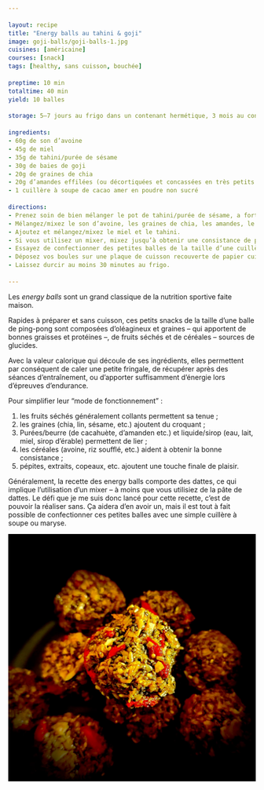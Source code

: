 ```yaml
---

layout: recipe
title: "Energy balls au tahini & goji"
image: goji-balls/goji-balls-1.jpg
cuisines: [américaine]
courses: [snack]
tags: [healthy, sans cuisson, bouchée]

preptime: 10 min
totaltime: 40 min
yield: 10 balles

storage: 5–7 jours au frigo dans un contenant hermétique, 3 mois au congélateur.

ingredients:
- 60g de son d’avoine
- 45g de miel
- 35g de tahini/purée de sésame 
- 30g de baies de goji 
- 20g de graines de chia 
- 20g d’amandes effilées (ou décortiquées et concassées en très petits morceaux)
- 1 cuillère à soupe de cacao amer en poudre non sucré 

directions:
- Prenez soin de bien mélanger le pot de tahini/purée de sésame, a fortiori si l’huile s’est séparée lors de la conservation, elle doit être bien liquide.
- Mélangez/mixez le son d’avoine, les graines de chia, les amandes, le cacao et les baies de goji.
- Ajoutez et mélangez/mixez le miel et le tahini.
- Si vous utilisez un mixer, mixez jusqu’à obtenir une consistance de pâte collante qui permet de confectionner des boules. Sinon, mélangez bien à la maryse voire à la main pour distribuer de manière homogène le miel et tahini – le mélange sera logiquement plus friable.
- Essayez de confectionner des petites balles de la taille d’une cuillère à soupe. Si la pâte/mélange est trop friable, ajustez la quantité de son d’avoine ou de miel.
- Déposez vos boules sur une plaque de cuisson recouverte de papier cuisson.
- Laissez durcir au moins 30 minutes au frigo.

---
```


Les <i lang="en">energy balls</i> sont un grand classique de la nutrition sportive faite maison. 

Rapides à préparer et sans cuisson, ces petits snacks de la taille d’une balle de ping-pong sont composées d’oléagineux et graines – qui apportent de bonnes graisses et protéines –, de fruits séchés et de céréales – sources de glucides. 

Avec la valeur calorique qui découle de ses ingrédients, elles permettent par conséquent de caler une petite fringale, de récupérer après des séances d’entraînement, ou d’apporter suffisamment d’énergie lors d’épreuves d’endurance.

Pour simplifier leur “mode de fonctionnement”&nbsp;:

1. les fruits séchés généralement collants permettent sa tenue&nbsp;;
2. les graines (chia, lin, sésame, etc.) ajoutent du croquant&nbsp;;
3. Purées/beurre (de cacahuète, d’amanden etc.) et liquide/sirop (eau, lait, miel, sirop d’érable) permettent de lier&nbsp;;
4. les céréales (avoine, riz soufflé, etc.) aident à obtenir la bonne consistance&nbsp;;
5. pépites, extraits, copeaux, etc. ajoutent une touche finale de plaisir.

Généralement, la recette des energy balls comporte des dattes, ce qui implique l’utilisation d’un mixer – à moins que vous utilisiez de la pâte de dattes. Le défi que je me suis donc lancé pour cette recette, c’est de pouvoir la réaliser sans. Ça aidera d’en avoir un, mais il est tout à fait possible de confectionner ces petites balles avec une simple cuillère à soupe ou maryse. 

![Le résultat à la main est certes un peu moins rond, moins propre, mais en contrepartie les aliments sont à peine transformés et vous en garderez toutes les propriétés nutritionnelles.](../images/goji-balls/goji-balls-2.jpg)